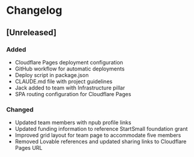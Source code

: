 # Changelog

## [Unreleased]

### Added
- Cloudflare Pages deployment configuration
- GitHub workflow for automatic deployments
- Deploy script in package.json
- CLAUDE.md file with project guidelines
- Jack added to team with Infrastructure pillar
- SPA routing configuration for Cloudflare Pages

### Changed
- Updated team members with npub profile links
- Updated funding information to reference StartSmall foundation grant
- Improved grid layout for team page to accommodate five members
- Removed Lovable references and updated sharing links to Cloudflare Pages URL